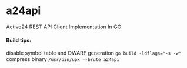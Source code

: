 # a24api
Active24 REST API Client Implementation In GO

#### Build tips:
disable symbol table and DWARF generation
`go build -ldflags="-s -w"`
compress binary
`/usr/bin/upx --brute a24api`
